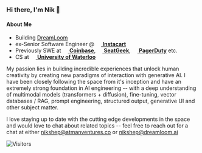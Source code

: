 
### Hi there, I'm Nik 👋

#### About Me
- Building [DreamLoom](https://dreamloom.ai)
- ex-Senior Software Engineer @ [<img src="https://www.instacart.com/assets/beetstrap/brand/2022/carrotlogo-1286c257354036d178c09e815906198eb7f012b8cdc4f6f8ec86d3e64d799a5b.png" width="14px" /> **Instacart**](https://instacart.com)
- Previously SWE at [<img src="https://startupstash.com/wp-content/uploads/2020/04/coinbase-logo.jpg" width="14px" /> **Coinbase**](https://coinbase.com), [<img src="https://seatgeek.com/images/sg-Spotlight.png" width="14px" /> **SeatGeek**](https://seatgeek.com), [<img src="https://avatars3.githubusercontent.com/u/766800?s=280&v=4" width="14px" /> **PagerDuty**](https://pagerduty.com) etc.
- CS at [<img src="https://upload.wikimedia.org/wikipedia/en/6/6e/University_of_Waterloo_seal.svg" width="14px" /> **University of Waterloo**](https://uwaterloo.ca)

My passion lies in building incredible experiences that unlock human creativity by creating new paradigms of interaction with generative AI. I have been closely following the space from it's inception and have an extremely strong foundation in AI engineering -- with a deep understanding of multimodal models (transformers + diffusion), fine-tuning, vector databases / RAG, prompt engineering, structured output, generative UI and other subject matter. 

I love staying up to date with the cutting edge developments in the space and would love to chat about related topics -- feel free to reach out for a chat at either nikshep@atmanventures.co or nikshep@dreamloom.ai

![Visitors](https://visitor-badge.laobi.icu/badge?page_id=nikshepsvn.nikshepsvn)
